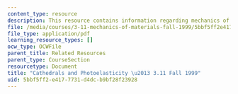 ```yaml
---
content_type: resource
description: This resource contains information regarding mechanics of materials.
file: /media/courses/3-11-mechanics-of-materials-fall-1999/5bbf5ff2e4177731d4dcb9bf28f23928_MIT3_11F99_cathedral.pdf
file_type: application/pdf
learning_resource_types: []
ocw_type: OCWFile
parent_title: Related Resources
parent_type: CourseSection
resourcetype: Document
title: "Cathedrals and Photoelasticity \u2013 3.11 Fall 1999"
uid: 5bbf5ff2-e417-7731-d4dc-b9bf28f23928
---
```

